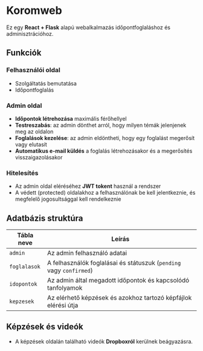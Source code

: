 # Koromweb

Ez egy **React + Flask** alapú webalkalmazás időpontfoglaláshoz és adminisztrációhoz.

## Funkciók

### Felhasználói oldal
- Szolgáltatás bemutatása
- Időpontfoglalás

### Admin oldal
- **Időpontok létrehozása** maximális férőhellyel
- **Testreszabás**: az admin dönthet arról, hogy milyen témák jelenjenek meg az oldalon
- **Foglalások kezelése**: az admin eldöntheti, hogy egy foglalást megerősít vagy elutasít
- **Automatikus e-mail küldés** a foglalás létrehozásakor és a megerősítés visszaigazolásakor

### Hitelesítés
- Az admin oldal eléréséhez **JWT tokent** használ a rendszer
- A védett (protected) oldalakhoz a felhasználónak be kell jelentkeznie, és megfelelő jogosultsággal kell rendelkeznie

## Adatbázis struktúra

| **Tábla neve**    | **Leírás** |
|-------------------|-----------|
| `admin`          | Az admin felhasználó adatai |
| `foglalasok`     | A felhasználók foglalásai és státuszuk (`pending` vagy `confirmed`) |
| `idopontok`      | Az admin által megadott időpontok és kapcsolódó tanfolyamok |
| `kepzesek`       | Az elérhető képzések és azokhoz tartozó képfájlok elérési útja |

## Képzések és videók
- A képzések oldalán található videók **Dropboxról** kerülnek beágyazásra.





